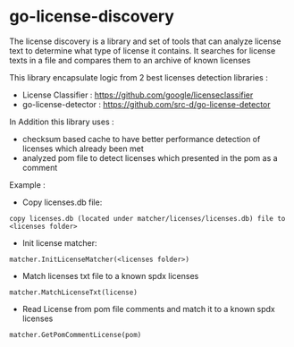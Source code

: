 # go-license-discovery

The license discovery is a library and set of tools
that can analyze license text to determine what type of license it contains.
It searches for license texts in a file and compares them to an archive of known licenses

This library encapsulate logic from 2 best licenses detection libraries :

-  License Classifier  : https://github.com/google/licenseclassifier
-  go-license-detector : https://github.com/src-d/go-license-detector

In Addition this library uses :
 - checksum based cache to have better performance detection of licenses which already been met
 - analyzed pom file to detect licenses which presented in the pom as a comment

Example :
- Copy licenses.db file: 
```
copy licenses.db (located under matcher/licenses/licenses.db) file to <licenses folder>
```
- Init license matcher: 
```
matcher.InitLicenseMatcher(<licenses folder>)
```
- Match licenses txt file to a known spdx licenses
```
matcher.MatchLicenseTxt(license)
```
- Read License from pom file comments and match it to a known spdx licenses
```
matcher.GetPomCommentLicense(pom)
```

